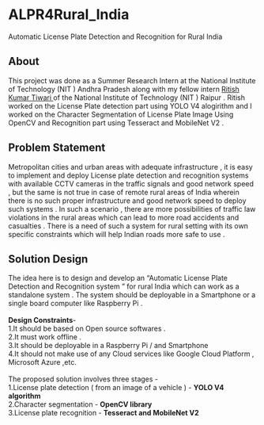 # ALPR4Rural_India
Automatic License Plate Detection and Recognition for Rural India
## About
This project was done as a Summer Research Intern at the National Institute of Technology (NIT ) Andhra Pradesh along with my fellow intern [Ritish Kumar Tiwari ](https://github.com/ritishtiwari) of the National Institute of Technology (NIT ) Raipur . Ritish worked on the License Plate detection part using YOLO V4 alogirithm and I worked on the Character Segmentation of License Plate Image Using OpenCV and Recognition part using Tesseract and MobileNet V2 .

## Problem Statement
Metropolitan cities and urban areas with adequate infrastructure , it is easy to implement and deploy License plate detection and recognition systems with available CCTV cameras in the traffic signals and good network speed , but the same is not true in case of remote rural areas of India wherein there is no  such proper infrastructure and good network speed to deploy such systems . In such a scenario , there are more possibilities of traffic law violations in the rural areas which can lead to more road accidents and casualties . There is a need of such a system for rural setting with its own specific constraints which will help Indian roads more safe to use .

## Solution Design
The idea here is to design and develop an “Automatic License Plate Detection and Recognition system ” for rural India which can work as a standalone system . The system should be deployable in a Smartphone or a single board computer like Raspberry Pi .</br></br>
__Design Constraints__- </br>
1.It should be based on Open source softwares . </br>
2.It must work offline . </br>
3.It should be deployable in a Raspberry Pi / and Smartphone </br>
4.It should not make use of any Cloud services like Google Cloud Platform , Microsoft Azure ,etc.</br></br>
The proposed solution involves three stages -<br>
1.License plate detection ( from an image of a vehicle ) - __YOLO V4 algorithm__ </br>
2.Character segmentation - __OpenCV library__ </br>
3.License plate recognition - __Tesseract and MobileNet V2__ </br>
